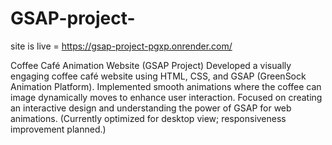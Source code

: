# GSAP-project-

site is live = https://gsap-project-pgxp.onrender.com/

Coffee Café Animation Website (GSAP Project)
Developed a visually engaging coffee café website using HTML, CSS, and GSAP (GreenSock Animation Platform). Implemented smooth animations where the coffee can image dynamically moves to enhance user interaction. Focused on creating an interactive design and understanding the power of GSAP for web animations. (Currently optimized for desktop view; responsiveness improvement planned.)

